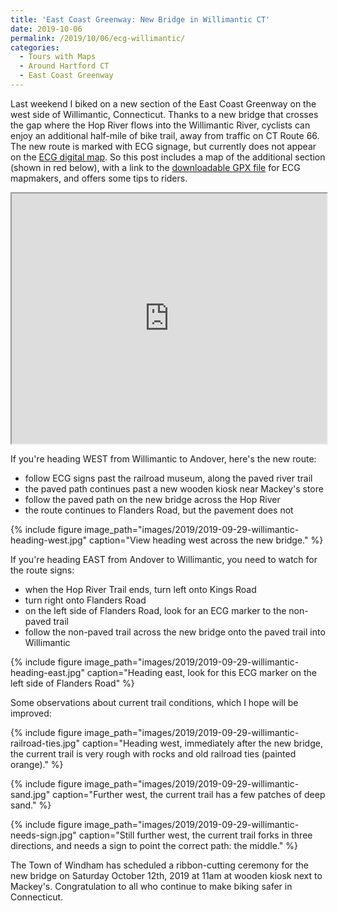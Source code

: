 ```yaml
---
title: 'East Coast Greenway: New Bridge in Willimantic CT'
date: 2019-10-06
permalink: /2019/10/06/ecg-willimantic/
categories:
  - Tours with Maps
  - Around Hartford CT
  - East Coast Greenway
---
```

Last weekend I biked on a new section of the East Coast Greenway on the west side of Willimantic, Connecticut. Thanks to a new bridge that crosses the gap where the Hop River flows into the Willimantic River, cyclists can enjoy an additional half-mile of bike trail, away from traffic on CT Route 66. The new route is marked with ECG signage, but currently does not appear on the [ECG digital map](https://map.greenway.org/?loc=16,41.71982,-72.24912). So this post includes a map of the additional section (shown in red below), with a link to the [downloadable GPX file](jackdougherty.github.io/bikemapcode/routes/ecg-willimantic-new.gpx) for ECG mapmakers, and offers some tips to riders.

<iframe src="https://jackdougherty.github.io/bikemapcode/willimantic2019.html" width="100%" height="400px"></iframe>

If you're heading WEST from Willimantic to Andover, here's the new route:

- follow ECG signs past the railroad museum, along the paved river trail
- the paved path continues past a new wooden kiosk near Mackey's store
- follow the paved path on the new bridge across the Hop River
- the route continues to Flanders Road, but the pavement does not

{% include figure image_path="images/2019/2019-09-29-willimantic-heading-west.jpg" caption="View heading west across the new bridge." %}

If you're heading EAST from Andover to Willimantic, you need to watch for the route signs:
- when the Hop River Trail ends, turn left onto Kings Road
- turn right onto Flanders Road
- on the left side of Flanders Road, look for an ECG marker to the non-paved trail
- follow the non-paved trail across the new bridge onto the paved trail into Willimantic

{% include figure image_path="images/2019/2019-09-29-willimantic-heading-east.jpg" caption="Heading east, look for this ECG marker on the left side of Flanders Road" %}

Some observations about current trail conditions, which I hope will be improved:

{% include figure image_path="images/2019/2019-09-29-willimantic-railroad-ties.jpg" caption="Heading west, immediately after the new bridge, the current trail is very rough with rocks and old railroad ties (painted orange)." %}

{% include figure image_path="images/2019/2019-09-29-willimantic-sand.jpg" caption="Further west, the current trail has a few patches of deep sand." %}

{% include figure image_path="images/2019/2019-09-29-willimantic-needs-sign.jpg" caption="Still further west, the current trail forks in three directions, and needs a sign to point the correct path: the middle." %}

The Town of Windham has scheduled a ribbon-cutting ceremony for the new bridge on Saturday October 12th, 2019 at 11am at wooden kiosk next to Mackey's. Congratulation to all who continue to make biking safer in Connecticut.
